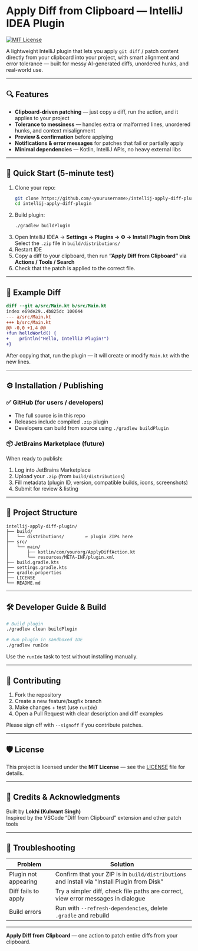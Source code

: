 # Apply Diff from Clipboard — IntelliJ IDEA Plugin

[![MIT License](https://img.shields.io/badge/license-MIT-blue.svg)](LICENSE)

A lightweight IntelliJ plugin that lets you apply `git diff` / patch content directly from your clipboard into your project, with smart alignment and error tolerance — built for messy AI-generated diffs, unordered hunks, and real-world use.

---

## 🔍 Features

- **Clipboard-driven patching** — just copy a diff, run the action, and it applies to your project  
- **Tolerance to messiness** — handles extra or malformed lines, unordered hunks, and context misalignment  
- **Preview & confirmation** before applying  
- **Notifications & error messages** for patches that fail or partially apply  
- **Minimal dependencies** — Kotlin, IntelliJ APIs, no heavy external libs  

---

## 🚀 Quick Start (5-minute test)

1. Clone your repo:
   ```bash
   git clone https://github.com/<yourusername>/intellij-apply-diff-plugin.git
   cd intellij-apply-diff-plugin
   ```
2. Build plugin:
   ```bash
   ./gradlew buildPlugin
   ```
3. Open IntelliJ IDEA → **Settings → Plugins → ⚙ → Install Plugin from Disk**  
   Select the `.zip` file in `build/distributions/`  
4. Restart IDE  
5. Copy a diff to your clipboard, then run **“Apply Diff from Clipboard”** via **Actions / Tools / Search**  
6. Check that the patch is applied to the correct file.  

---

## 🧩 Example Diff

```diff
diff --git a/src/Main.kt b/src/Main.kt
index e69de29..4b825dc 100644
--- a/src/Main.kt
+++ b/src/Main.kt
@@ -0,0 +1,4 @@
+fun helloWorld() {
+    println("Hello, IntelliJ Plugin!")
+}
```

After copying that, run the plugin — it will create or modify `Main.kt` with the new lines.

---

## ⚙️ Installation / Publishing

### ✅ GitHub (for users / developers)

- The full source is in this repo  
- Releases include compiled `.zip` plugin  
- Developers can build from source using `./gradlew buildPlugin`

### 📦 JetBrains Marketplace (future)

When ready to publish:
1. Log into JetBrains Marketplace  
2. Upload your `.zip` (from `build/distributions`)  
3. Fill metadata (plugin ID, version, compatible builds, icons, screenshots)  
4. Submit for review & listing

---

## 📂 Project Structure

```
intellij-apply-diff-plugin/
├── build/
│   └── distributions/        ← plugin ZIPs here
├── src/
│   └── main/
│       ├── kotlin/com/yourorg/ApplyDiffAction.kt  
│       └── resources/META-INF/plugin.xml  
├── build.gradle.kts  
├── settings.gradle.kts  
├── gradle.properties  
├── LICENSE  
└── README.md  
```

---

## 🛠️ Developer Guide & Build

```bash
# Build plugin
./gradlew clean buildPlugin

# Run plugin in sandboxed IDE
./gradlew runIde
```

Use the `runIde` task to test without installing manually.

---

## 🤝 Contributing

1. Fork the repository  
2. Create a new feature/bugfix branch  
3. Make changes + test (use `runIde`)  
4. Open a Pull Request with clear description and diff examples  

Please sign off with `--signoff` if you contribute patches.

---

## 🛡 License

This project is licensed under the **MIT License** — see the [LICENSE](LICENSE) file for details.

---

## 🧾 Credits & Acknowledgments

Built by **Lokhi (Kulwant Singh)**  
Inspired by the VSCode “Diff from Clipboard” extension and other patch tools  

---

## 🧰 Troubleshooting

| Problem | Solution |
|---|---|
| Plugin not appearing | Confirm that your ZIP is in `build/distributions` and install via “Install Plugin from Disk” |
| Diff fails to apply | Try a simpler diff, check file paths are correct, view error messages in dialogue |
| Build errors | Run with `--refresh-dependencies`, delete `.gradle` and rebuild |

---

**Apply Diff from Clipboard** — one action to patch entire diffs from your clipboard.
